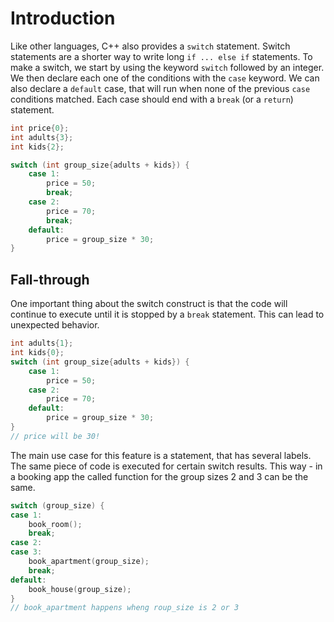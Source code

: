 # Introduction

Like other languages, C++ also provides a `switch` statement.
Switch statements are a shorter way to write long `if ... else if` statements.
To make a switch, we start by using the keyword `switch` followed by an integer.
We then declare each one of the conditions with the `case` keyword.
We can also declare a `default` case, that will run when none of the previous `case` conditions matched.
Each case should end with a `break` (or a `return`) statement.

```cpp
int price{0};
int adults{3};
int kids{2};

switch (int group_size{adults + kids}) {
    case 1:
        price = 50;
        break;
    case 2:
        price = 70;
        break;
    default:
        price = group_size * 30;
}
```

## Fall-through

One important thing about the switch construct is that the code will continue to execute until it is stopped by a `break` statement.
This can lead to unexpected behavior.

```cpp
int adults{1};
int kids{0};
switch (int group_size{adults + kids}) {
    case 1:
        price = 50;
    case 2:
        price = 70;
    default:
        price = group_size * 30;
}
// price will be 30!
```

The main use case for this feature is a statement, that has several labels.
The same piece of code is executed for certain switch results.
This way - in a booking app the called function for the group sizes 2 and 3 can be the same.
```cpp
switch (group_size) {
case 1:
    book_room();
    break;
case 2:
case 3:
    book_apartment(group_size);
    break;
default:
    book_house(group_size);
}
// book_apartment happens wheng roup_size is 2 or 3
```